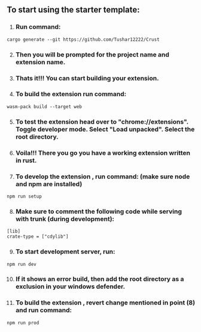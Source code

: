 ## To start using the starter template:

1) ### Run command:
``` 
cargo generate --git https://github.com/Tushar12222/Crust
```
2) ### Then you will be prompted for the project name and extension name.
3) ### Thats it!!! You can start building your extension.
4) ### To build the extension run command:
```
wasm-pack build --target web
```
5) ### To test the extension head over to "chrome://extensions". Toggle developer mode. Select "Load unpacked". Select the root directory.
6) ### Voila!!! There you go you have a working extension written in rust.
7) ### To develop the extension , run command: (make sure node and npm are installed)
```
npm run setup
```
8) ### Make sure to comment the following code while serving with trunk (during development):
```
[lib]
crate-type = ["cdylib"]
```
9) ### To start development server, run:
```
npm run dev
```
10) ### If it shows an error build, then add the root directory as a exclusion in your windows defender.
11) ### To build the extension , revert change mentioned in point (8) and run command:
```
npm run prod
```
